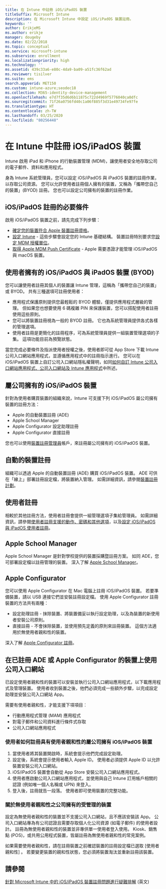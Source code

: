 ```yaml
---
title: 在 Intune 中註冊 iOS/iPadOS 裝置
titleSuffix: Microsoft Intune
description: 在 Microsoft Intune 中設定 iOS/iPadOS 裝置註冊。
keywords: ''
author: ErikjeMS
ms.author: erikje
manager: dougeby
ms.date: 02/22/2018
ms.topic: conceptual
ms.service: microsoft-intune
ms.subservice: enrollment
ms.localizationpriority: high
ms.technology: ''
ms.assetid: 439c33a6-e80c-4da9-ba09-a51fc36f62ad
ms.reviewer: tisilver
ms.suite: ems
search.appverid: MET150
ms.custom: intune-azure;seodec18
ms.collection: M365-identity-device-management
ms.openlocfilehash: e7d7f35d6d6b11875c722d4969f5776040ca0dfc
ms.sourcegitcommit: 71f26a0756fd40c1a06f885f3d31e49734fe97fe
ms.translationtype: HT
ms.contentlocale: zh-TW
ms.lasthandoff: 03/25/2020
ms.locfileid: "80256448"
---
```

# <a name="enroll-iosipados-devices-in-intune"></a>在 Intune 中註冊 iOS/iPadOS 裝置

Intune 啟用 iPad 和 iPhone 的行動裝置管理 (MDM)，讓使用者安全地存取公司的電子郵件、資料和應用程式。

身為 Intune 系統管理員，您可以設定 iOS/iPadOS 與 iPadOS 裝置的註冊作業，以存取公司資源。 您可以允許使用者註冊個人擁有的裝置，又稱為「攜帶您自己的裝置」(BYOD) 註冊。 您也可以設定公司擁有的裝置的註冊作業。

## <a name="prerequisites-for-iosipados-enrollment"></a>iOS/iPadOS 註冊的必要條件

啟用 iOS/iPadOS 裝置之前，請先完成下列步驟：

- [確定您的裝置符合 Apple 裝置註冊資格](https://support.apple.com/en-us/HT204142#eligibility)。
- [設定 Intune](../fundamentals/setup-steps.md) - 這些步驟會設定您的 Intune 基礎結構。 裝置註冊特別要求您[設定 MDM 授權單位](../fundamentals/mdm-authority-set.md)。
- [取得 Apple MDM Push Certificate](apple-mdm-push-certificate-get.md) - Apple 需要憑證才能管理 iOS/iPadOS 與 macOS 裝置。

## <a name="user-owned-iosipados-and-ipados-devices-byod"></a>使用者擁有的 iOS/iPadOS 與 iPadOS 裝置 (BYOD)

您可以讓使用者註冊其個人的裝置讓 Intune 管理，這稱為「攜帶您自己的裝置」或 BYOD。 共有三種選項可註冊使用者：
- 應用程式保護原則提供您最輕鬆的 BYOD 體驗，僅提供應用程式層級的管理。 但如果您也想要使用 6 碼複雜 PIN 來保護裝置，您可以搭配使用者註冊使用這些原則。
- 您可以將裝置註冊視為一般的 BYOD 註冊。 它也為系統管理員提供各式各樣的管理選項。
- 使用者註冊是更簡化的註冊程序，可為系統管理員提供一組裝置管理選項的子集。 這項功能目前為預覽狀態。 

當您完成必要條件及指派使用者授權之後，使用者即可從 App Store 下載 Intune 公司入口網站應用程式，並遵循應用程式中的註冊指示進行。 您可以在 iOS/iPadOS 裝置上自訂公司入口網站隱私權聲明，如同[如何自訂 Intune 公司入口網站應用程式、公司入口網站及 Intune 應用程式](../apps/company-portal-app.md#configuration)中所述。

## <a name="company-owned-iosipados-devices"></a>屬公司擁有的 iOS/iPadOS 裝置

針對為使用者購買裝置的組織來說，Intune 可支援下列 iOS/iPadOS 屬公司擁有裝置的註冊方法：

- Apple 的自動裝置註冊 (ADE)
- Apple School Manager
- Apple Configurator 設定助理註冊
- Apple Configurator 直接註冊

您也可以使用[裝置註冊管理員](device-enrollment-manager-enroll.md)帳戶，來註冊屬公司擁有的 iOS/iPadOS 裝置。

## <a name="automated-device-enrollment"></a>自動的裝置註冊

組織可以透過 Apple 的自動裝置註冊 (ADE) 購買 iOS/iPadOS 裝置。 ADE 可供在「線上」部署註冊設定檔，將裝置納入管理。 如需詳細資訊，請參閱[裝置註冊計劃](device-enrollment-program-enroll-ios.md)。

## <a name="user-enrollment"></a>使用者註冊
相較於其他註冊方法，使用者註冊會提供一組管理選項子集給管理員。 如需詳細資訊，請參閱[使用者註冊支援的動作、密碼和其他選項](ios-user-enrollment-supported-actions.md)，以及[設定 iOS/iPadOS 與 iPadOS 使用者註冊](ios-user-enrollment.md)。

## <a name="apple-school-manager"></a>Apple School Manager

Apple School Manager 是針對學校提供的裝置採購暨註冊方案。 如同 ADE，您可部署設定檔以註冊管理的裝置。 深入了解 [Apple School Manager](apple-school-manager-set-up-ios.md)。

## <a name="apple-configurator"></a>Apple Configurator

您可以使用 Apple Configurator 在 Mac 電腦上註冊 iOS/iPadOS 裝置。 若要準備裝置，請以 USB 連接它們並安裝註冊設定檔。 使用 Apple Configurator 註冊裝置的方法共有兩種：

- 設定助理註冊 - 抹除裝置、將裝置備妥以執行設定助理，以及為裝置的新使用者安裝公司原則。
- 直接註冊 - 不會抹除裝置，並使用預先定義的原則來註冊裝置。 這個方法適用於無使用者親和性的裝置。

深入了解 [Apple Configurator 註冊](apple-configurator-enroll-ios.md)。

## <a name="use-the-company-portal-on-ade-enrolled-or-apple-configurator-enrolled-devices"></a>在已註冊 ADE 或 Apple Configurator 的裝置上使用公司入口網站

已設定使用者親和性的裝置可以安裝並執行公司入口網站應用程式，以下載應用程式及管理裝置。 使用者收到裝置之後，他們必須完成一些額外步驟，以完成設定助理並安裝公司入口網站 App。

需要有使用者親和性，才能支援下項項目︰

- 行動應用程式管理 (MAM) 應用程式
- 對電子郵件和公司資料進行條件式存取
- 公司入口網站應用程式

### <a name="how-users-enroll-corporate-owned-iosipados-devices-with-user-affinity"></a>使用者如何註冊具有使用者親和性的屬公司擁有 iOS/iPadOS 裝置

1. 當使用者將其裝置開啟時，系統會提示他們完成設定助理。
2. 設定後，系統會提示使用者輸入 Apple ID。 使用者必須提供 Apple ID 以允許裝置安裝公司入口網站。
3. iOS/iPadOS 裝置會自動從 App Store 安裝公司入口網站應用程式。
4. 使用者應啟動公司入口網站應用程式，並使用與自己 Intune 訂用帳戶相關的認證 (例如唯一個人名稱或 UPN) 來登入。
5. 登入後，註冊就告一段落。 使用者即可使用裝置的完整功能。

### <a name="about-corporate-owned-managed-devices-with-no-user-affinity"></a>關於無使用者親和性之公司擁有的受管理的裝置

設定為無使用者親和性的裝置並不支援公司入口網站，且不應該安裝該 App。 公司入口網站專為有公司認證且需要存取個人化公司資源 (如電子郵件) 的使用者設計。 註冊為無使用者親和性的裝置並非專供單一使用者登入使用。 Kiosk、銷售點 (POS)，或共用公用程式裝置，皆屬註冊為無使用者親和性的常見案例。

如果需要使用者親和性，請在註冊裝置之前確認裝置的註冊設定檔已選取 [使用者親和性]  。 若要變更裝置的親和性狀態，您必須將裝置淘汰並重新註冊該裝置。

## <a name="see-also"></a>請參閱

[針對 Microsoft Intune 中的 iOS/iPadOS 裝置註冊問題進行疑難排解](https://support.microsoft.com/help/4039809) \(英文\)
